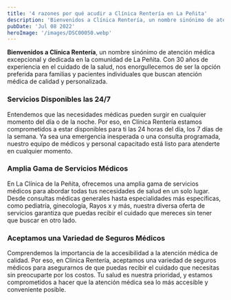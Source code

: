 ```yaml
---
title: '4 razones por qué acudir a Clínica Rentería en La Peñita'
description: 'Bienvenidos a Clínica Rentería, un nombre sinónimo de atención médica excepcional y dedicada en la comunidad de La Peñita. Con 30 años de experiencia en el cuidado de la salud'
pubDate: 'Jul 08 2022'
heroImage: '/images/DSC00050.webp'
---
```



**Bienvenidos a Clínica Rentería**, un nombre sinónimo de atención médica excepcional y dedicada en la comunidad de La Peñita. Con 30 años de experiencia en el cuidado de la salud, nos enorgullecemos de ser la opción preferida para familias y pacientes individuales que buscan atención médica de calidad y personalizada.

### Servicios Disponibles las 24/7
Entendemos que las necesidades médicas pueden surgir en cualquier momento del día o de la noche. Por eso, en Clínica Rentería estamos comprometidos a estar disponibles para ti las 24 horas del día, los 7 días de la semana. Ya sea una emergencia inesperada o una consulta programada, nuestro equipo de médicos y personal capacitado está listo para atenderte en cualquier momento.

### Amplia Gama de Servicios Médicos
En La Clínica de la Peñita, ofrecemos una amplia gama de servicios médicos para abordar todas tus necesidades de salud en un solo lugar. Desde consultas médicas generales hasta especialidades más específicas, como pediatría, ginecología, Rayos x y más, nuestra diversa oferta de servicios garantiza que puedas recibir el cuidado que mereces sin tener que buscar en otro lado.

### Aceptamos una Variedad de Seguros Médicos
Comprendemos la importancia de la accesibilidad a la atención médica de calidad. Por eso, en Clínica Rentería, aceptamos una variedad de seguros médicos para asegurarnos de que puedas recibir el cuidado que necesitas sin preocuparte por los costos. Tu salud es nuestra prioridad, y estamos comprometidos a hacer que la atención médica sea lo más accesible y conveniente posible.
